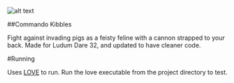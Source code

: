 ![alt text](https://github.com/bakpakin/CommandoKibbles/raw/master/preview.gif)

##Commando Kibbles

Fight against invading pigs as a feisty feline with a cannon strapped to your back. Made for
Ludum Dare 32, and updated to have cleaner code.

#Running

Uses [LOVE](https://love2d.org/) to run. Run the love executable from the project directory to test.
